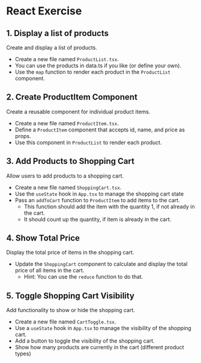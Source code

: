 # React Exercise

## 1. Display a list of products

Create and display a list of products.

- Create a new file named `ProductList.tsx`.
- You can use the products in data.ts if you like (or define your own).
- Use the `map` function to render each product in the `ProductList` component.

## 2. Create ProductItem Component

Create a reusable component for individual product items.

- Create a new file named `ProductItem.tsx`.
- Define a `ProductItem` component that accepts id, name, and price as props.
- Use this component in `ProductList` to render each product.

## 3. Add Products to Shopping Cart

Allow users to add products to a shopping cart.

- Create a new file named `ShoppingCart.tsx`.
- Use the `useState` hook in `App.tsx` to manage the shopping cart state
- Pass an `addToCart` function to `ProductItem` to add items to the cart.
  - This function should add the item with the quantity 1, if not already in the cart.
  - It should count up the quantity, if item is already in the cart.

## 4. Show Total Price

Display the total price of items in the shopping cart.

- Update the `ShoppingCart` component to calculate and display the total price of all items in the cart.
  - Hint: You can use the `reduce` function to do that.

## 5. Toggle Shopping Cart Visibility

Add functionality to show or hide the shopping cart.

- Create a new file named `CartToggle.tsx`.
- Use a `useState` hook in `App.tsx` to manage the visibility of the shopping cart.
- Add a button to toggle the visibility of the shopping cart.
- Show how many products are currently in the cart (different product types)
